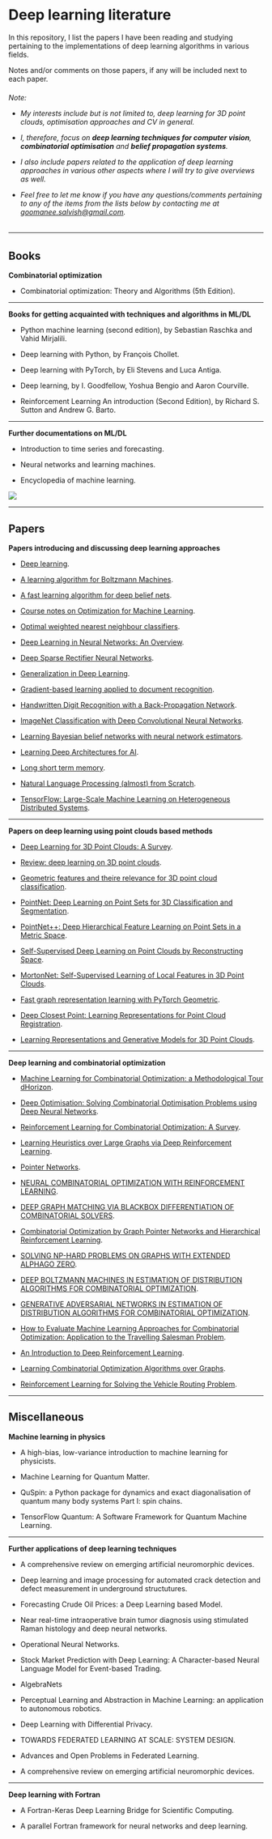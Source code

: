 # Deep learning literature

In this repository, I list the papers I have been reading and studying pertaining to the implementations of deep learning algorithms in various fields.

Notes and/or comments on those papers, if any will be included next to each paper.

<H6>
Note: 
  
  
- My interests include but is not limited to, deep learning for 3D point clouds, optimisation approaches and CV in general. 


- I, therefore, focus on **deep learning techniques for computer vision**, **combinatorial optimisation** and **belief propagation systems**.


- I also include papers related to the application of deep learning approaches in various other aspects where I will try to give overviews as well.


- Feel free to let me know if you have any questions/comments pertaining to any of the items from the lists below by contacting me at *goomanee.salvish@gmail.com*.
<H6>
  
------------------------------------
  
## Books

**Combinatorial optimization**

- Combinatorial optimization: Theory and Algorithms (5th Edition). 

------------------------------------

**Books for getting acquainted with techniques and algorithms in ML/DL**

- Python machine learning (second edition), by Sebastian Raschka and Vahid Mirjalili. 

- Deep learning with Python, by François Chollet.

- Deep learning with PyTorch, by Eli Stevens and Luca Antiga.

- Deep learning, by I. Goodfellow, Yoshua Bengio and Aaron Courville.

- Reinforcement Learning An introduction (Second Edition), by Richard S. Sutton and Andrew G. Barto.

------------------------------------

**Further documentations on ML/DL**

- Introduction to time series and forecasting.

- Neural networks and learning machines. 

- Encyclopedia of machine learning. 

<img src="https://render.githubusercontent.com/render/math?math= ">

-------------------------------------

## Papers

**Papers introducing and discussing deep learning approaches**

- [Deep learning](https://www.nature.com/articles/nature14539). 

- [A learning algorithm for Boltzmann Machines](https://www.enterrasolutions.com/media/docs/2013/08/cogscibm.pdf).

- [A fast learning algorithm for deep belief nets](https://www.cs.toronto.edu/~hinton/absps/fastnc.pdf). 

- [Course notes on Optimization for Machine Learning](https://mathematical-tours.github.io/book-sources/optim-ml/OptimML.pdf). 

- [Optimal weighted nearest neighbour classifiers](https://arxiv.org/pdf/1101.5783.pdf). 

- [Deep Learning in Neural Networks: An Overview](https://arxiv.org/abs/1404.7828). 

- [Deep Sparse Rectifier Neural Networks](http://proceedings.mlr.press/v15/glorot11a.html). 

- [Generalization in Deep Learning](https://arxiv.org/abs/1710.05468). 

- [Gradient-based learning applied to document recognition](https://ieeexplore.ieee.org/document/726791).

- [Handwritten Digit Recognition with a Back-Propagation Network](http://yann.lecun.com/exdb/publis/pdf/lecun-90c.pdf).

- [ImageNet Classification with Deep Convolutional Neural Networks](https://papers.nips.cc/paper/4824-imagenet-classification-with-deep-convolutional-neural-networks.pdf).

- [Learning Bayesian belief networks with neural network estimators](https://papers.nips.cc/paper/1211-learning-bayesian-belief-networks-with-neural-network-estimators.pdf).

- [Learning Deep Architectures for AI](https://www.iro.umontreal.ca/~lisa/pointeurs/TR1312.pdf).

- [Long short term memory](https://dl.acm.org/doi/10.1162/neco.1997.9.8.1735).

- [Natural Language Processing (almost) from Scratch](http://www.jmlr.org/papers/volume12/collobert11a/collobert11a.pdf).

- [TensorFlow: Large-Scale Machine Learning on Heterogeneous Distributed Systems](https://arxiv.org/abs/1603.04467).

------------------------------------------

**Papers on deep learning using point clouds based methods**

- [Deep Learning for 3D Point Clouds: A Survey](https://arxiv.org/abs/1912.12033).

- [Review: deep learning on 3D point clouds](https://arxiv.org/pdf/2001.06280.pdf).

- [Geometric features and theire relevance for 3D point cloud classification](https://cg.cs.uni-bonn.de/en/publications/paper-details/weinmann-2017-cmrt/).

- [PointNet: Deep Learning on Point Sets for 3D Classification and Segmentation](https://arxiv.org/abs/1612.00593).

- [PointNet++: Deep Hierarchical Feature Learning on Point Sets in a Metric Space](https://arxiv.org/pdf/1706.02413.pdf).

- [Self-Supervised Deep Learning on Point Clouds by Reconstructing Space](https://papers.nips.cc/paper/9455-self-supervised-deep-learning-on-point-clouds-by-reconstructing-space).

- [MortonNet: Self-Supervised Learning of Local Features in 3D Point Clouds](https://arxiv.org/pdf/1904.00230.pdf).

- [Fast graph representation learning with PyTorch Geometric](https://arxiv.org/abs/1903.02428).

- [Deep Closest Point: Learning Representations for Point Cloud Registration](https://arxiv.org/abs/1905.03304).

- [Learning Representations and Generative Models for 3D Point Clouds](https://arxiv.org/abs/1707.02392).

------------------------------------------

**Deep learning and combinatorial optimization**

- [Machine Learning for Combinatorial Optimization: a Methodological Tour dHorizon](https://arxiv.org/abs/1811.06128).

- [Deep Optimisation: Solving Combinatorial Optimisation Problems using Deep Neural Networks](https://arxiv.org/abs/1811.00784).

- [Reinforcement Learning for Combinatorial Optimization: A Survey](https://arxiv.org/abs/2003.03600).

- [Learning Heuristics over Large Graphs via Deep Reinforcement Learning](https://arxiv.org/abs/1903.03332).

- [Pointer Networks](https://arxiv.org/abs/1506.03134).

- [NEURAL COMBINATORIAL OPTIMIZATION WITH REINFORCEMENT LEARNING](https://arxiv.org/abs/1611.09940).

- [DEEP GRAPH MATCHING VIA BLACKBOX DIFFERENTIATION OF COMBINATORIAL SOLVERS](https://arxiv.org/abs/2003.11657).

- [Combinatorial Optimization by Graph Pointer Networks and Hierarchical Reinforcement Learning](https://arxiv.org/pdf/1911.04936v1.pdf).

- [SOLVING NP-HARD PROBLEMS ON GRAPHS WITH EXTENDED ALPHAGO ZERO](https://arxiv.org/pdf/1905.11623v2.pdf).

- [DEEP BOLTZMANN MACHINES IN ESTIMATION OF DISTRIBUTION ALGORITHMS FOR COMBINATORIAL OPTIMIZATION](https://arxiv.org/pdf/1509.06535v2.pdf).

- [GENERATIVE ADVERSARIAL NETWORKS IN ESTIMATION OF DISTRIBUTION ALGORITHMS FOR COMBINATORIAL OPTIMIZATION](https://arxiv.org/pdf/1509.09235v2.pdf).

- [How to Evaluate Machine Learning Approaches for Combinatorial Optimization: Application to the Travelling Salesman Problem](https://arxiv.org/pdf/1909.13121v1.pdf).

- [An Introduction to Deep Reinforcement Learning](https://arxiv.org/abs/1811.12560).

- [Learning Combinatorial Optimization Algorithms over Graphs](https://arxiv.org/abs/1704.01665).

- [Reinforcement Learning for Solving the Vehicle Routing Problem](https://arxiv.org/abs/1802.04240).

------------------------------------------

## Miscellaneous

**Machine learning in physics**

- A high-bias, low-variance introduction to machine learning for physicists. 

- Machine Learning for Quantum Matter.

- QuSpin: a Python package for dynamics and exact diagonalisation of quantum many body systems
Part I: spin chains.

- TensorFlow Quantum: A Software Framework for Quantum Machine Learning.

---------------------------------

**Further applications of deep learning techniques**

- A comprehensive review on emerging artificial neuromorphic devices.

- Deep learning and image processing for automated crack detection and defect measurement in underground structutures.

- Forecasting Crude Oil Prices: a Deep Learning based Model.

- Near real-time intraoperative brain tumor diagnosis using stimulated Raman histology and deep neural networks.

- Operational Neural Networks.

- Stock Market Prediction with Deep Learning: A Character-based Neural Language Model for Event-based Trading.

- AlgebraNets

- Perceptual Learning and Abstraction in Machine Learning: an application to autonomous robotics.

- Deep Learning with Differential Privacy.

- TOWARDS FEDERATED LEARNING AT SCALE: SYSTEM DESIGN.

- Advances and Open Problems in Federated Learning.

- A comprehensive review on emerging artificial neuromorphic devices.

---------------------------------------

**Deep learning with Fortran**


- A Fortran-Keras Deep Learning Bridge for Scientific Computing.

- A parallel Fortran framework for neural networks and deep learning.
